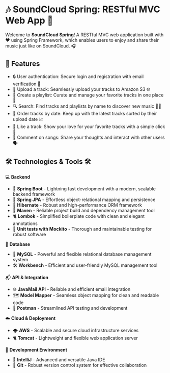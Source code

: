 
# 🎶 SoundCloud Spring: RESTful MVC Web App 🚀

Welcome to **SoundCloud Spring**! A RESTful MVC web application built with ❤️ using Spring Framework, which enables users to enjoy and share their music just like on SoundCloud. 🎧

## 🌟 Features

- 🔒 User authentication: Secure login and registration with email verification 📧
- 🎵 Upload a track: Seamlessly upload your tracks to Amazon S3 🌐
- 🎼 Create a playlist: Curate and manage your favorite tracks in one place 🎉
- 🔍 Search: Find tracks and playlists by name to discover new music 🕵️‍♂️
- 📅 Order tracks by date: Keep up with the latest tracks sorted by their upload date 📈
- 💖 Like a track: Show your love for your favorite tracks with a simple click 💓
- 💬 Comment on songs: Share your thoughts and interact with other users 🗣️

## 🛠️ **Technologies & Tools** 🛠️

💻 **Backend**
- 🌱 **Spring Boot** - Lightning fast development with a modern, scalable backend framework
- 🌿 **Spring JPA** - Effortless object-relational mapping and persistence
- 🦔 **Hibernate** - Robust and high-performance ORM framework
- 🔧 **Maven** - Reliable project build and dependency management tool
- 🐈 **Lombok** - Simplified boilerplate code with clean and elegant annotations
- 🧪 **Unit tests with Mockito** - Thorough and maintainable testing for robust software

💽 **Database**
- 💾 **MySQL** - Powerful and flexible relational database management system
- 🛠️ **Workbench** - Efficient and user-friendly MySQL management tool

📬 **API & Integration**
- 🌐 **JavaMail API** - Reliable and efficient email integration
- 🗺️ **Model Mapper** - Seamless object mapping for clean and readable code
- 📮 **Postman** - Streamlined API testing and development

☁️ **Cloud & Deployment**
- 🌩️ **AWS** - Scalable and secure cloud infrastructure services
- 🐈 **Tomcat** - Lightweight and flexible web application server

🔧 **Development Environment**
- 🧠 **IntelliJ** - Advanced and versatile Java IDE
- 🌲 **Git** - Robust version control system for effective collaboration
